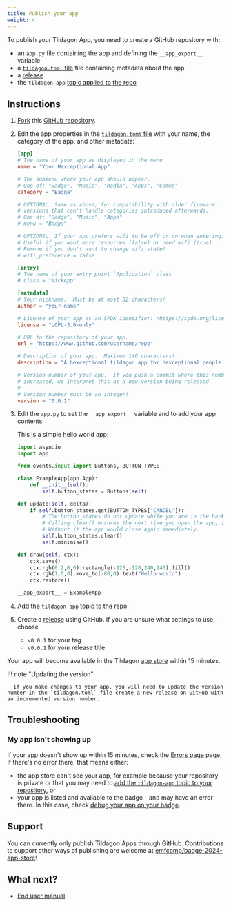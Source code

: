 ```yaml
---
title: Publish your app
weight: 4
---
```


To publish your Tildagon App, you need to create a GitHub repository with:

- an `app.py` file containing the app and defining the `__app_export__` variable
- a [`tildagon.toml` file](https://github.com/npentrel/tildagon-demo/blob/main/tildagon.toml) file containing metadata about the app
- a [release](https://docs.github.com/en/repositories/releasing-projects-on-github/managing-releases-in-a-repository#creating-a-release)
- the `tildagon-app` [topic applied to the repo](https://docs.github.com/en/repositories/managing-your-repositorys-settings-and-features/customizing-your-repository/classifying-your-repository-with-topics#adding-topics-to-your-repository)

## Instructions

1. [Fork](https://docs.github.com/en/pull-requests/collaborating-with-pull-requests/working-with-forks/fork-a-repo) this [GitHub repository](https://github.com/hughrawlinson/tildagon-demo/).
2. Edit the app properties in the [`tildagon.toml` file](https://github.com/npentrel/tildagon-demo/blob/main/tildagon.toml) with your name, the category of the app, and other metadata:

   ```toml
   [app]
   # The name of your app as displayed in the menu
   name = "Your Hexceptional App"

   # The submenu where your app should appear.
   # One of: "Badge", "Music", "Media", "Apps", "Games"
   category = "Badge"

   # OPTIONAL: Same as above, for compatibility with older firmware
   # versions that can't handle categories introduced afterwards.
   # One of: "Badge", "Music", "Apps"
   # menu = "Badge"

   # OPTIONAL: If your app prefers wifi to be off or on when entering.
   # Useful if you want more resources (false) or need wifi (true).
   # Remove if you don't want to change wifi state!
   # wifi_preference = false

   [entry]
   # The name of your entry point `Application` class
   # class = "NickApp"

   [metadata]
   # Your nickname.  Must be at most 32 characters!
   author = "your-name"

   # License of your app as an SPDX identifier: <https://spdx.org/licenses/>
   license = "LGPL-3.0-only"

   # URL to the repository of your app.
   url = "https://www.github.com/username/repo"

   # Description of your app.  Maximum 140 characters!
   description = "A hexceptional tildagon app for hexceptional people."

   # Version number of your app.  If you push a commit where this number is
   # increased, we interpret this as a new version being released.
   #
   # Version number must be an integer!
   version = "0.0.1"
   ```

3. Edit the `app.py` to set the `__app_export__` variable and to add your app contents.

   This is a simple hello world app:

   ```python
   import asyncio
   import app

   from events.input import Buttons, BUTTON_TYPES

   class ExampleApp(app.App):
       def __init__(self):
           self.button_states = Buttons(self)

   def update(self, delta):
       if self.button_states.get(BUTTON_TYPES["CANCEL"]):
           # The button_states do not update while you are in the background.
           # Calling clear() ensures the next time you open the app, it stays open.
           # Without it the app would close again immediately.
           self.button_states.clear()
           self.minimise()

   def draw(self, ctx):
       ctx.save()
       ctx.rgb(0.2,0,0).rectangle(-120,-120,240,240).fill()
       ctx.rgb(1,0,0).move_to(-80,0).text("Hello world")
       ctx.restore()

   __app_export__ = ExampleApp
   ```

4. Add the `tildagon-app` [topic to the repo](https://docs.github.com/en/repositories/managing-your-repositorys-settings-and-features/customizing-your-repository/classifying-your-repository-with-topics#adding-topics-to-your-repository).

5. Create a [release](https://docs.github.com/en/repositories/releasing-projects-on-github/managing-releases-in-a-repository#creating-a-release) using GitHub. If you are unsure what settings to use, choose

   - `v0.0.1` for your tag
   - `v0.0.1` for your release title

Your app will become available in the Tildagon [app store](https://apps.badge.emfcamp.org/) within 15 minutes.

!!! note "Updating the version"

      If you make changes to your app, you will need to update the version number in the `tildagon.toml` file create a new release on GitHub with an incremented version number.

## Troubleshooting

### My app isn't showing up

If your app doesn't show up within 15 minutes, check the [Errors page](https://apps.badge.emfcamp.org/errors/) page. If there's no error there, that means either:

- the app store can't see your app, for example because your repository is private or that you may need to [add the `tildagon-app` topic to your repository](https://docs.github.com/en/repositories/managing-your-repositorys-settings-and-features/customizing-your-repository/classifying-your-repository-with-topics#adding-topics-to-your-repository), or
- your app is listed and available to the badge - and may have an error there. In this case, check [debug your app on your badge](./run-on-badge.md).

## Support

You can currently only publish Tildagon Apps through GitHub. Contributions to support other ways of publishing are welcome at [emfcamp/badge-2024-app-store](https://github.com/emfcamp/badge-2024-app-store)!

## What next?

<div class="grid cards" markdown>

- [End user manual](../using-the-badge/end-user-manual.md)

</div>

[simulator]: https://github.com/emfcamp/badge-2024-software/tree/main/sim

